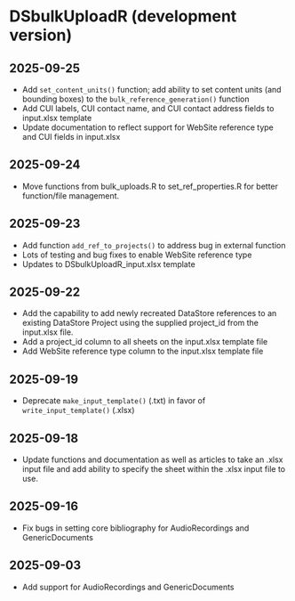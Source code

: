 # DSbulkUploadR (development version)

## 2025-09-25
  * Add `set_content_units()` function; add ability to set content units (and bounding boxes) to the `bulk_reference_generation()` function
  * Add CUI labels, CUI contact name, and CUI contact address fields to input.xlsx template
  * Update documentation to reflect support for WebSite reference type and CUI fields in input.xlsx

## 2025-09-24
  * Move functions from bulk_uploads.R to set_ref_properties.R for better function/file management.

## 2025-09-23
  * Add function `add_ref_to_projects()` to address bug in external function
  * Lots of testing and bug fixes to enable WebSite reference type
  * Updates to DSbulkUploadR_input.xlsx template

## 2025-09-22
  * Add the capability to add newly recreated DataStore references to an existing DataStore Project using the supplied project_id from the input.xlsx file.
  * Add a project_id column to all sheets on the input.xlsx template file
  * Add WebSite reference type column to the input.xlsx template file

## 2025-09-19
  * Deprecate `make_input_template()` (.txt) in favor of `write_input_template()` (.xlsx)

## 2025-09-18
  * Update functions and documentation as well as articles to take an .xlsx input file and add ability to specify the sheet within the .xlsx input file to use.

## 2025-09-16
  * Fix bugs in setting core bibliography for AudioRecordings and GenericDocuments
  
## 2025-09-03
  * Add support for AudioRecordings and GenericDocuments
